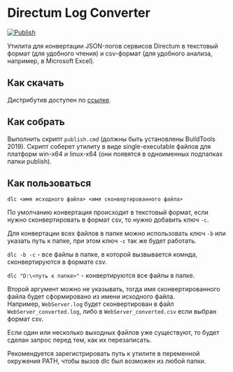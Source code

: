 # Directum Log Converter

[![Publish](https://github.com/DirectumCompany/DirectumLogConverter/actions/workflows/release.yml/badge.svg)](https://github.com/DirectumCompany/DirectumLogConverter/actions/workflows/release.yml)

Утилита для конвертации JSON-логов сервисов Directum в текстовый формат (для удобного чтения) и csv-формат (для удобного анализа, например, в Microsoft Excel).

## Как скачать
Дистрибутив доступен по [ссылке](https://github.com/DirectumCompany/DirectumLogConverter/releases).

## Как собрать
Выполнить скрипт `publish.cmd` (должны быть установлены BuildTools 2019).
Скрипт соберет утилиту в виде single-executable файлов для платформ win-x64 и linux-x64 (они появятся в одноименных подпапках папки publish).

## Как пользоваться
`dlc <имя исходного файла> <имя сконвертированного файла>`

По умолчанию конвертация происходит в текстовый формат, если нужно сконвертировать в формат csv, то нужно добавить ключ `-с`.

Для конвертации всех файлов в папке можно использовать ключ `-b` или указать путь к папке, при этом ключ `-c` так же будет работать.

`dlc -b -с` - все файлы в папке, в которой вызвывается комнда, сконвертируются в формате csv.

`dlc "D:\<путь к папке>"` - конвертируются все файлы в папке.

Второй аргумент можно не указывать, тогда имя сконвертированного файла будет сформировано из имени исходного файла.<br/>Например, `WebServer.log` будет сконвертирован в файл `WebServer_converted.log`, либо в `WebServer_converted.csv` если выбран формат csv.

Если один или несколько выходных файлов уже существуют, то будет сделан запрос перед тем, как их перезаписать.

Рекомендуется зарегистрировать путь к утилите в переменной окружения PATH, чтобы вызов dlc был возможен из любой папки.
